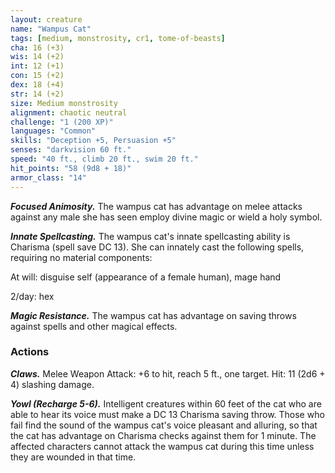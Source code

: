 ```yaml
---
layout: creature
name: "Wampus Cat"
tags: [medium, monstrosity, cr1, tome-of-beasts]
cha: 16 (+3)
wis: 14 (+2)
int: 12 (+1)
con: 15 (+2)
dex: 18 (+4)
str: 14 (+2)
size: Medium monstrosity
alignment: chaotic neutral
challenge: "1 (200 XP)"
languages: "Common"
skills: "Deception +5, Persuasion +5"
senses: "darkvision 60 ft."
speed: "40 ft., climb 20 ft., swim 20 ft."
hit_points: "58 (9d8 + 18)"
armor_class: "14"
---
```


***Focused Animosity.*** The wampus cat has advantage on melee attacks against any male she has seen employ divine magic or wield a holy symbol.

***Innate Spellcasting.*** The wampus cat's innate spellcasting ability is Charisma (spell save DC 13). She can innately cast the following spells, requiring no material components:

At will: disguise self (appearance of a female human), mage hand

2/day: hex

***Magic Resistance.*** The wampus cat has advantage on saving throws against spells and other magical effects.

### Actions

***Claws.*** Melee Weapon Attack: +6 to hit, reach 5 ft., one target. Hit: 11 (2d6 + 4) slashing damage.

***Yowl (Recharge 5-6).*** Intelligent creatures within 60 feet of the cat who are able to hear its voice must make a DC 13 Charisma saving throw. Those who fail find the sound of the wampus cat's voice pleasant and alluring, so that the cat has advantage on Charisma checks against them for 1 minute. The affected characters cannot attack the wampus cat during this time unless they are wounded in that time.

